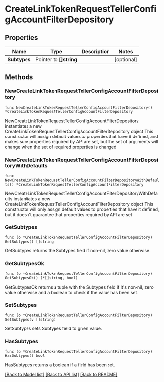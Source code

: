 # CreateLinkTokenRequestTellerConfigAccountFilterDepository

## Properties

Name | Type | Description | Notes
------------ | ------------- | ------------- | -------------
**Subtypes** | Pointer to **[]string** |  | [optional] 

## Methods

### NewCreateLinkTokenRequestTellerConfigAccountFilterDepository

`func NewCreateLinkTokenRequestTellerConfigAccountFilterDepository() *CreateLinkTokenRequestTellerConfigAccountFilterDepository`

NewCreateLinkTokenRequestTellerConfigAccountFilterDepository instantiates a new CreateLinkTokenRequestTellerConfigAccountFilterDepository object
This constructor will assign default values to properties that have it defined,
and makes sure properties required by API are set, but the set of arguments
will change when the set of required properties is changed

### NewCreateLinkTokenRequestTellerConfigAccountFilterDepositoryWithDefaults

`func NewCreateLinkTokenRequestTellerConfigAccountFilterDepositoryWithDefaults() *CreateLinkTokenRequestTellerConfigAccountFilterDepository`

NewCreateLinkTokenRequestTellerConfigAccountFilterDepositoryWithDefaults instantiates a new CreateLinkTokenRequestTellerConfigAccountFilterDepository object
This constructor will only assign default values to properties that have it defined,
but it doesn't guarantee that properties required by API are set

### GetSubtypes

`func (o *CreateLinkTokenRequestTellerConfigAccountFilterDepository) GetSubtypes() []string`

GetSubtypes returns the Subtypes field if non-nil, zero value otherwise.

### GetSubtypesOk

`func (o *CreateLinkTokenRequestTellerConfigAccountFilterDepository) GetSubtypesOk() (*[]string, bool)`

GetSubtypesOk returns a tuple with the Subtypes field if it's non-nil, zero value otherwise
and a boolean to check if the value has been set.

### SetSubtypes

`func (o *CreateLinkTokenRequestTellerConfigAccountFilterDepository) SetSubtypes(v []string)`

SetSubtypes sets Subtypes field to given value.

### HasSubtypes

`func (o *CreateLinkTokenRequestTellerConfigAccountFilterDepository) HasSubtypes() bool`

HasSubtypes returns a boolean if a field has been set.


[[Back to Model list]](../README.md#documentation-for-models) [[Back to API list]](../README.md#documentation-for-api-endpoints) [[Back to README]](../README.md)


